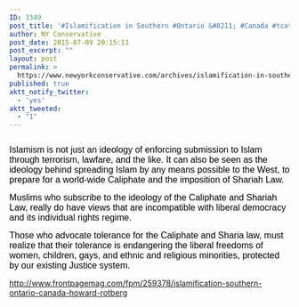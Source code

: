 ```yaml
---
ID: 3349
post_title: '#Islamification in Southern #Ontario &#8211; #Canada #tcot #PJNet #WakeUpAmerica'
author: NY Conservative
post_date: 2015-07-09 20:15:13
post_excerpt: ""
layout: post
permalink: >
  https://www.newyorkconservative.com/archives/islamification-in-southern-ontario-canada-tcot-pjnet-wakeupamerica/
published: true
aktt_notify_twitter:
  - 'yes'
aktt_tweeted:
  - "1"
---
```

<p><img src="http://www.newyorkconservative.com/wp-content/uploads/2015/07/071015_0014_Islamificat1.jpg" alt=""/>
	</p><p><span style="color:black; font-family:Helvetica; font-size:12pt">Islamism is not just an ideology of enforcing submission to Islam through terrorism, lawfare, and the like. It can also be seen as the ideology behind spreading Islam by any means possible to the West, to prepare for a world-wide Caliphate and the imposition of Shariah Law.
</span></p><p><span style="color:black; font-family:Helvetica; font-size:12pt">Muslims who subscribe to the ideology of the Caliphate and Shariah Law, really do have views that are incompatible with liberal democracy and its individual rights regime.
</span></p><p><span style="color:black; font-family:Helvetica; font-size:12pt">Those who advocate tolerance for the Caliphate and Sharia law, must realize that their tolerance is endangering the liberal freedoms of women, children, gays, and ethnic and religious minorities, protected by our existing Justice system.
</span></p><p><a href="http://www.frontpagemag.com/fpm/259378/islamification-southern-ontario-canada-howard-rotberg">http://www.frontpagemag.com/fpm/259378/islamification-southern-ontario-canada-howard-rotberg</a>
	</p>
